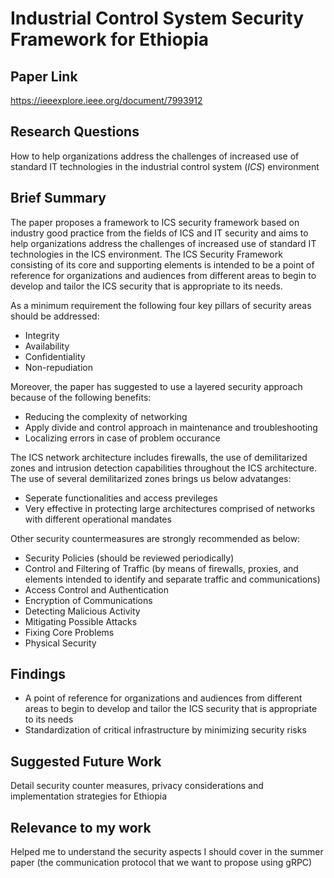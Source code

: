 # Industrial Control System Security Framework for Ethiopia
## Paper Link

https://ieeexplore.ieee.org/document/7993912

## Research Questions

How to help organizations address the challenges of increased use of standard IT technologies in the industrial control system (*ICS*) environment

## Brief Summary

The paper proposes a framework to ICS security framework based on industry good practice from the fields of ICS and IT security and aims to help organizations address the challenges of increased use of standard IT technologies in the ICS environment. The ICS Security Framework consisting of its core and supporting elements is intended to be a point of reference for organizations and audiences from different areas to begin to develop and tailor the ICS security that is appropriate to its needs.

As a minimum requirement the following four key pillars of security areas should be addressed:

- Integrity
- Availability
- Confidentiality
- Non-repudiation

Moreover, the paper has suggested to use a layered security approach because of the following benefits:

- Reducing the complexity of networking
- Apply divide and control approach in maintenance and troubleshooting
- Localizing errors in case of problem occurance

The ICS network architecture includes firewalls, the use of demilitarized zones and intrusion detection capabilities throughout the ICS architecture. The use of several demilitarized zones brings us below advatanges:

- Seperate functionalities and access previleges
- Very effective in protecting large architectures comprised of networks with different operational mandates

Other security countermeasures are strongly recommended as below:

- Security Policies (should be reviewed periodically)
- Control and Filtering of Traffic (by means of firewalls, proxies, and elements intended to identify and separate traffic and communications)
- Access Control and Authentication
- Encryption of Communications
- Detecting Malicious Activity
- Mitigating Possible Attacks
- Fixing Core Problems
- Physical Security

## Findings

- A point of reference for organizations and audiences from different areas to begin to develop and tailor the ICS security that is appropriate to its needs
- Standardization of critical infrastructure by minimizing security risks

## Suggested Future Work

Detail security counter measures, privacy considerations and implementation strategies
for Ethiopia

## Relevance to my work

Helped me to understand the security aspects I should cover in the summer paper (the communication protocol that we want to propose using gRPC)
